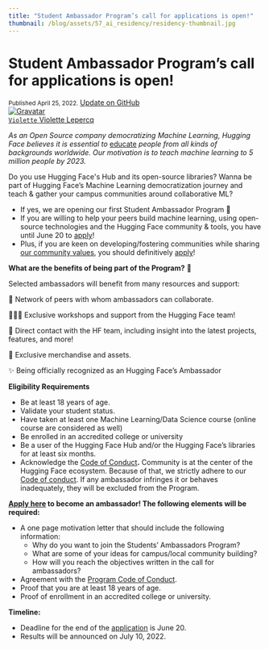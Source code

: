 ```yaml
---
title: "Student Ambassador Program’s call for applications is open!"
thumbnail: /blog/assets/57_ai_residency/residency-thumbnail.jpg
---
```


<h1>
    Student Ambassador Program’s call for applications is open!
</h1>

<div class="blog-metadata">
    <small>Published April 25, 2022.</small>
    <a target="_blank" class="btn no-underline text-sm mb-5 font-sans" href="https://github.com/huggingface/blog/blob/main/ambassadors-program.md">
        Update on GitHub
    </a>
</div>

<div class="author-card">
    <a href="/Violette">
        <img class="avatar avatar-user" src="https://aeiljuispo.cloudimg.io/v7/https://s3.amazonaws.com/moonup/production/uploads/1638698875017-noauth.jpeg?w=200&h=200&f=face" title="Gravatar">
        <div class="bfc">
            <code>Violette</code>
            <span class="fullname">Violette Lepercq</span>
        </div>
    </a>
</div>

*As an Open Source company democratizing Machine Learning, Hugging Face believes it is essential to* [educate](https://www.notion.so/About-Hugging-Face-for-Education-afca12e2bc7c4e1ea9346ef2306a0a69) *people from all kinds of backgrounds worldwide. Our motivation is to teach machine learning to 5 million people by 2023.*

Do you use Hugging Face's Hub and its open-source libraries? Wanna be part of Hugging Face’s Machine Learning democratization journey and teach & gather your campus communities around collaborative ML?

- If yes, we are opening our first Student Ambassador Program 🤗
- If you are willing to help your peers build machine learning, using open-source technologies and the Hugging Face community & tools, you have until June 20 to [apply](https://docs.google.com/forms/d/e/1FAIpQLScY9kTi-TjZipRFRviluRCwSjFf3CCsMbKedzO1tq2S0wtbNQ/viewform?usp=sf_link)!
- Plus, if you are keen on developing/fostering communities while sharing [our community values](https://www.notion.so/Hugging-Face-Code-of-Conduct-45eeeafa9ef44c5e888a2952619fdfa8), you should definitively [apply](https://docs.google.com/forms/d/e/1FAIpQLScY9kTi-TjZipRFRviluRCwSjFf3CCsMbKedzO1tq2S0wtbNQ/viewform?usp=sf_link)!

**What are the benefits of being part of the Program?** 🤩 

Selected ambassadors will benefit from many resources and support:

🎎 Network of peers with whom ambassadors can collaborate. 

🧑🏻‍💻 Exclusive workshops and support from the Hugging Face team! 

🤗 Direct contact with the HF team, including insight into the latest projects, features, and more! 

🎁 Exclusive merchandise and assets. 

✨ Being officially recognized as an Hugging Face’s Ambassador

**Eligibility Requirements**

- Be at least 18 years of age.
- Validate your student status.
- Have taken at least one Machine Learning/Data Science course (online course are considered as well)
- Be enrolled in an accredited college or university
- Be a user of the Hugging Face Hub and/or the Hugging Face’s libraries for at least six months.
- Acknowledge the [Code of Conduct](https://www.notion.so/Hugging-Face-Code-of-Conduct-45eeeafa9ef44c5e888a2952619fdfa8)**.** Community is at the center of the Hugging Face ecosystem. Because of that, we strictly adhere to our [Code of conduct](https://docs.google.com/document/d/1D-HtACsgPjh3qfeueqkgUr2jMipaP_JsLTYydbEuG2c/edit#). If any ambassador infringes it or behaves inadequately, they will be excluded from the Program.

**[Apply here](https://docs.google.com/forms/d/e/1FAIpQLScY9kTi-TjZipRFRviluRCwSjFf3CCsMbKedzO1tq2S0wtbNQ/viewform?usp=sf_link) to become an ambassador! The following elements will be required:**

- A one page motivation letter that should include the following information:
    - Why do you want to join the Students’ Ambassadors Program?
    - What are some of your ideas for campus/local community building?
    - How will you reach the objectives written in the call for ambassadors?
- Agreement with the [Program Code of Conduct](https://docs.google.com/document/d/1D-HtACsgPjh3qfeueqkgUr2jMipaP_JsLTYydbEuG2c/edit).
- Proof that you are at least 18 years of age.
- Proof of enrollment in an accredited college or university.

**Timeline:**

- Deadline for the end of the [application](https://docs.google.com/forms/d/e/1FAIpQLScY9kTi-TjZipRFRviluRCwSjFf3CCsMbKedzO1tq2S0wtbNQ/viewform?usp=sf_link) is June 20.
- Results will be announced on July 10, 2022.
